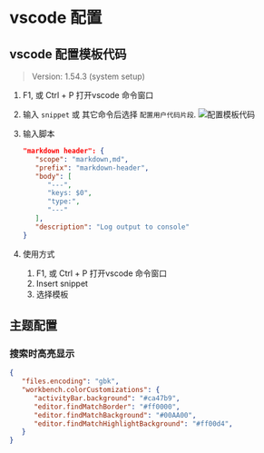 # vscode 配置

## vscode 配置模板代码

> Version: 1.54.3 (system setup)

1. F1, 或 Ctrl + P 打开vscode 命令窗口

2. 输入 `snippet` 或 其它命令后选择 `配置用户代码片段`.
   ![配置模板代码](https://gitee.com/cpfree/picture-warehouse/raw/master/pic/20210610122755.png)

3. 输入脚本

   ```json
   "markdown header": {
      "scope": "markdown,md",
      "prefix": "markdown-header",
      "body": [
         "---",
         "keys: $0",
         "type:",
         "---"
      ],
      "description": "Log output to console"
   }
   ```

4. 使用方式

   1. F1, 或 Ctrl + P 打开vscode 命令窗口
   2. Insert snippet
   3. 选择模板

## 主题配置

### 搜索时高亮显示

```json
{
   "files.encoding": "gbk",
   "workbench.colorCustomizations": {
      "activityBar.background": "#ca47b9",
      "editor.findMatchBorder": "#ff0000",
      "editor.findMatchBackground": "#00AA00",
      "editor.findMatchHighlightBackground": "#ff00d4",
   }
}
```
